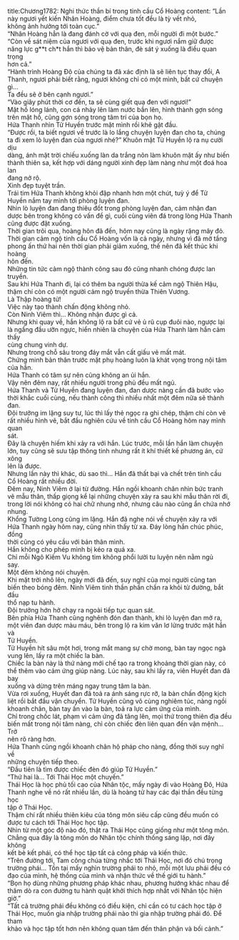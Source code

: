 title:Chương1782: Nghi thức thần bí trong tinh cầu Cổ Hoàng
content:
“Lần này ngươi yết kiến Nhân Hoàng, điểm chưa tốt đều là tỳ vết nhỏ,<br>không ảnh hưởng tới toàn cục.”<br>“Nhân Hoàng hẳn là đang đánh cờ với quạ đen, mỗi người đi một bước.”<br>“Còn về sát niệm của ngươi với quạ đen, trước khi ngươi nắm giữ được<br>năng lực g**t ch*t hắn thì bảo vệ bản thân, đè sát ý xuống là điều quan trọng<br>hơn cả.”<br>“Hành trình Hoàng Đô của chúng ta đã xác định là sẽ liên tục thay đổi, A<br>Thanh, ngươi phải biết rằng, ngươi không chỉ có một mình, bất cứ chuyện gì…<br>Ta đều sẽ ở bên cạnh ngươi.”<br>“Vào giây phút thời cơ đến, ta sẽ cùng giết quạ đen với ngươi!”<br>Mặt hồ lóng lánh, con cá nhảy lên làm nước bắn lên, hình thành gợn sóng<br>trên mặt hồ, cũng gợn sóng trong tâm trí của bọn họ.<br>Hứa Thanh nhìn Tử Huyền trước mặt mình rồi khẽ gật đầu.<br>“Được rồi, ta biết ngươi về trước là lo lắng chuyện luyện đan cho ta, chúng<br>ta đi xem lò luyện đan của ngươi nhé?” Khuôn mặt Tử Huyền lộ ra nụ cười dịu<br>dàng, ánh mặt trời chiếu xuống làn da trắng nõn làm khuôn mặt ấy như biến<br>thành thiên sa, kết hợp với dáng người xinh đẹp làm nàng như một đoá hoa lan<br>đang nở rộ.<br>Xinh đẹp tuyệt trần.<br>Trái tim Hứa Thanh không khỏi đập nhanh hơn một chút, tuỳ ý để Tử<br>Huyền nắm tay mình tới phòng luyện đan.<br>Nhìn lò luyện đan đang thiêu đốt trong phòng luyện đan, cảm nhận đan<br>dược bên trong không có vấn đề gì, cuối cùng viên đá trong lòng Hứa Thanh<br>cũng được đặt xuống.<br>Thời gian trôi qua, hoàng hôn đã đến, hôm nay cũng là ngày rặng mây đỏ.<br>Thời gian cảm ngộ tinh cầu Cổ Hoàng vốn là cả ngày, nhưng vì đã mở tầng<br>phong ấn thứ hai nên thời gian phải giảm xuống, thế nên đã kết thúc khi hoàng<br>hôn đến.<br>Những tin tức cảm ngộ thành công sau đó cũng nhanh chóng được lan<br>truyền.<br>Sau khi Hứa Thanh đi, lại có thêm ba người thừa kế cảm ngộ Thiên Hậu,<br>thậm chí còn có một người cảm ngộ truyền thừa Thiên Vương.<br>Là Thập hoàng tử!<br>Việc này tạo thành chấn động không nhỏ.<br>Còn Ninh Viêm thì… Không nhận được gì cả.<br>Nhưng khi quay về, hắn không lộ ra bất cứ vẻ ủ rũ cụp đuôi nào, ngược lại<br>là ngẩng đầu ưỡn ngực, hiển nhiên là chuyện của Hứa Thanh làm hắn cảm thấy<br>cùng chung vinh dự.<br>Nhưng trong chỗ sâu trong đáy mắt vẫn cất giấu vẻ mất mát.<br>Chứng minh bản thân trước mặt phụ hoàng luôn là khát vọng trong nội tâm<br>của hắn.<br>Hứa Thanh có tâm sự nên cũng không an ủi hắn.<br>Vậy nên đêm nay, rất nhiều người trong phủ đều mất ngủ.<br>Hứa Thanh và Tử Huyền đang luyện đan, đan dược nàng cần đã bước vào<br>thời khắc cuối cùng, nếu thành công thì nhiều nhất một đêm nữa sẽ thành đan.<br>Đội trưởng im lặng suy tư, lúc thì lấy thẻ ngọc ra ghi chép, thậm chí còn vẽ<br>rất nhiều hình vẽ, bắt đầu nghiên cứu về tinh cầu Cổ Hoàng hôm nay mình quan<br>sát.<br>Đây là chuyện hiếm khi xảy ra với hắn. Lúc trước, mỗi lần hắn làm chuyện<br>lớn, tuy cũng sẽ sưu tập thông tinh nhưng rất ít khí thiết kế phương án, cứ xông<br>lên là được.<br>Nhưng lần này thì khác, dù sao thì… Hắn đã thất bại và chết trên tinh cầu<br>Cổ Hoàng rất nhiều đời.<br>Đêm nay, Ninh Viêm ở lại từ đường. Hắn ngồi khoanh chân nhìn bức tranh<br>vẽ mẫu thân, thấp giọng kể lại những chuyện xảy ra sau khi mẫu thân rời đi,<br>trong lời nói không có hai chữ nhung nhớ, nhưng câu nào cũng ẩn chứa nhớ<br>nhung.<br>Khổng Tường Long cũng im lặng. Hắn đã nghe nói về chuyện xảy ra với<br>Hứa Thanh ngày hôm nay, cũng nhìn thấy từ xa. Đáy lòng hắn chúc phúc, đồng<br>thời cũng có yêu cầu với bản thân mình.<br>Hắn không cho phép mình bị kéo ra quá xa.<br>Chỉ mỗi Ngô Kiếm Vu không tim không phổi lười tu luyện nên nằm ngủ<br>say.<br>Một đêm không nói chuyện.<br>Khi mặt trời nhô lên, ngày mới đã đến, suy nghĩ của mọi người cũng tan<br>biến theo bóng đêm. Ninh Viêm tinh thần phấn chấn ra khỏi từ đường, bắt đầu<br>thổ nạp tu hành.<br>Đội trưởng hớn hở chạy ra ngoài tiếp tục quan sát.<br>Bên phía Hứa Thanh cũng nghênh đón đan thành, khi lò luyện đan mở ra,<br>một viên đan dược màu máu, bên trong lộ ra kim văn lơ lửng trước mặt hắn và<br>Tử Huyền.<br>Tử Huyền hít sâu một hơi, trong mắt mang sự chờ mong, bàn tay ngọc ngà<br>vung lên, lấy ra một chiếc la bàn.<br>Chiếc la bàn này là thứ nàng mới chế tạo ra trong khoảng thời gian này, có<br>thể thêm vào cảm ứng giúp nàng. Lúc này, sau khi lấy ra, viên Huyết đan đã bay<br>xuống và dừng trên máng ngay trung tâm la bàn.<br>Vừa rơi xuống, Huyết đan đã toả ra ánh sáng rực rỡ, la bàn chấn động kịch<br>liệt rồi bắt đầu vận chuyển. Tử Huyền cũng vô cùng nghiêm túc, nàng ngồi<br>khoanh chân, bàn tay ấn vào la bàn, toả ra lực cảm ứng của mình.<br>Chỉ trong chốc lát, phạm vi cảm ứng đã tăng lên, mọi thứ trong thiên địa đều<br>biến mất trong nội tâm nàng, chỉ còn chiếc đèn liên quan đến vận mệnh… Trở<br>nên rõ ràng hơn.<br>Hứa Thanh cũng ngồi khoanh chân hộ pháp cho nàng, đồng thời suy nghĩ về<br>những chuyện tiếp theo.<br>“Đầu tiên là tìm được chiếc đèn đó giúp Tử Huyền.”<br>“Thứ hai là… Tới Thái Học một chuyến.”<br>Thái Học là học phủ tối cao của Nhân tộc, mấy ngày đi vào Hoàng Đô, Hứa<br>Thanh nghe về nó rất nhiều lần, dù là hoàng tử hay các đại thần đều từng học<br>tập ở Thái Học.<br>Thậm chí rất nhiều thiên kiêu của tông môn siêu cấp cũng đều muốn có<br>được tư cách tới Thái Học học tập.<br>Nhìn từ một góc độ nào đó, thật ra Thái Học cũng giống như một tông môn.<br>Chẳng qua đây là tông môn do Nhân tộc chính thống sáng lập, nơi đây không<br>kết bè kết phái, có thể học tập tất cả công pháp và kiến thức.<br>“Trên đường tới, Tam công chúa từng nhắc tới Thái Học, nơi đó chú trọng<br>trường phái… Tồn tại mấy nghìn trường phái to nhỏ, mỗi một lưu phái đều có<br>đạo của mình, hệ thống của mình và nhận thức về thế giới tu hành.”<br>“Bọn họ dùng những phương pháp khác nhau, phương hướng khác nhau để<br>thăm dò ra con đường tu hành quật khởi thích hợp nhất với Nhân tộc hiện giờ.”<br>“Tất cả trường phái đều không có điều kiện, chỉ cần có tư cách học tập ở<br>Thái Học, muốn gia nhập trường phái nào thì gia nhập trường phái đó. Để tham<br>khảo và học tập tốt hơn nên không quan tâm đến thân phận và bối cảnh.”
